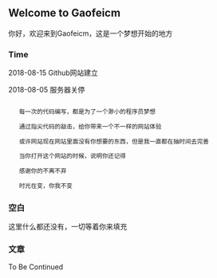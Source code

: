 ## Welcome to Gaofeicm

 你好，欢迎来到Gaofeicm，这是一个梦想开始的地方

### Time

2018-08-15 Github网站建立

2018-08-05 服务器关停

```markdown

   每一次的代码编写，都是为了一个渺小的程序员梦想
  
   通过指尖代码的敲击，给你带来一个不一样的网站体验
   
   或许网站现在网站里面没有你想要的东西，但是我一直都在抽时间去完善
   
   当你打开这个网站的时候，说明你还记得
   
   感谢你的不离不弃
   
   时光在变，你我不变

```

### 空白

这里什么都还没有，一切等着你来填充

### 文章

To Be Continued

```markdown

                                                                                 Write by Gaofeicm
                                                                            2018 - 08 - 15  15 : 35 : 42
```
